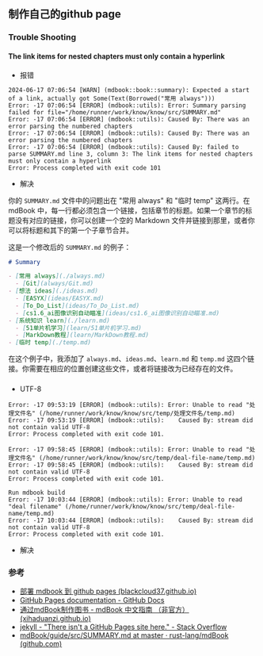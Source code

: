 ## 制作自己的github page

### Trouble Shooting 

#### The link items for nested chapters must only contain a hyperlink

* 报错

```shell
2024-06-17 07:06:54 [WARN] (mdbook::book::summary): Expected a start of a link, actually got Some(Text(Borrowed("常用 always")))
Error: -17 07:06:54 [ERROR] (mdbook::utils): Error: Summary parsing failed for file="/home/runner/work/know/know/src/SUMMARY.md"
Error: -17 07:06:54 [ERROR] (mdbook::utils): Caused By: There was an error parsing the numbered chapters
Error: -17 07:06:54 [ERROR] (mdbook::utils): Caused By: There was an error parsing the numbered chapters
Error: -17 07:06:54 [ERROR] (mdbook::utils): Caused By: failed to parse SUMMARY.md line 3, column 3: The link items for nested chapters must only contain a hyperlink
Error: Process completed with exit code 101
```

* 解决

你的 `SUMMARY.md` 文件中的问题出在 "常用 always" 和 "临时 temp" 这两行。在 mdBook 中，每一行都必须包含一个链接，包括章节的标题。如果一个章节的标题没有对应的链接，你可以创建一个空的 Markdown 文件并链接到那里，或者你可以将标题和其下的第一个子章节合并。

这是一个修改后的 `SUMMARY.md` 的例子：

```markdown
# Summary

- [常用 always](./always.md)
  - [Git](always/Git.md)
- [想法 ideas](./ideas.md)
  - [EASYX](ideas/EASYX.md)
  - [To_Do_List](ideas/To_Do_List.md)
  - [cs1.6_ai图像识别自动瞄准](ideas/cs1.6_ai图像识别自动瞄准.md)
- [系统知识 learn](./learn.md)
  - [51单片机学习](learn/51单片机学习.md)
  - [MarkDown教程](learn/MarkDown教程.md)
- [临时 temp](./temp.md)
```

在这个例子中，我添加了 `always.md`、`ideas.md`、`learn.md` 和 `temp.md` 这四个链接。你需要在相应的位置创建这些文件，或者将链接改为已经存在的文件。

###  

* UTF-8

```shell
Error: -17 09:53:19 [ERROR] (mdbook::utils): Error: Unable to read "处理文件名" (/home/runner/work/know/know/src/temp/处理文件名/temp.md)
Error: -17 09:53:19 [ERROR] (mdbook::utils): 	Caused By: stream did not contain valid UTF-8
Error: Process completed with exit code 101.
```

```shell
Error: -17 09:58:45 [ERROR] (mdbook::utils): Error: Unable to read "处理文件名" (/home/runner/work/know/know/src/temp/deal-file-name/temp.md)
Error: -17 09:58:45 [ERROR] (mdbook::utils): 	Caused By: stream did not contain valid UTF-8
Error: Process completed with exit code 101.
```

```shell
Run mdbook build
Error: -17 10:03:44 [ERROR] (mdbook::utils): Error: Unable to read "deal filename" (/home/runner/work/know/know/src/temp/deal-file-name/temp.md)
Error: -17 10:03:44 [ERROR] (mdbook::utils): 	Caused By: stream did not contain valid UTF-8
Error: Process completed with exit code 101.
```



* 解决

### 参考
- [部署 mdbook 到 github pages (blackcloud37.github.io)](https://blackcloud37.github.io/mdbook-blog/misc/deploy-mdbook.html)
- [GitHub Pages documentation - GitHub Docs](https://docs.github.com/en/pages)
- [通过mdBook制作图书 - mdBook 中文指南 （非官方） (xihaduanzi.github.io)](https://xihaduanzi.github.io/mdBook_guide_cn/guide/creating.html)
- [jekyll - "There isn't a GitHub Pages site here." - Stack Overflow](https://stackoverflow.com/questions/46759097/there-isnt-a-github-pages-site-here)
- [mdBook/guide/src/SUMMARY.md at master · rust-lang/mdBook (github.com)](https://github.com/rust-lang/mdBook/blob/master/guide/src/SUMMARY.md?plain=1)
